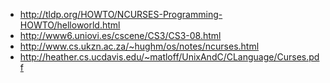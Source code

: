 - <http://tldp.org/HOWTO/NCURSES-Programming-HOWTO/helloworld.html>
- <http://www6.uniovi.es/cscene/CS3/CS3-08.html>
- <http://www.cs.ukzn.ac.za/~hughm/os/notes/ncurses.html>
- <http://heather.cs.ucdavis.edu/~matloff/UnixAndC/CLanguage/Curses.pdf>




